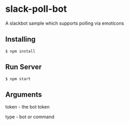 # slack-poll-bot

A slackbot sample which supports polling via emoticons

## Installing

```
$ npm install
```

## Run Server

```
$ npm start
```
## Arguments

token - the bot token

type - bot or command